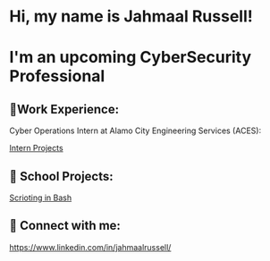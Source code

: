 # Hi, my name is Jahmaal Russell!
# I'm an upcoming CyberSecurity Professional

## 🏅Work Experience:
Cyber Operations Intern at Alamo City Engineering Services (ACES):

[Intern Projects](https://github.com/jahmaalrussell/Cyber-Security-Projects)

## 🏫 School Projects:

[Scrioting in Bash](https://github.com/jahmaalrussell/UnlockingCyber-1003)

## 📲 Connect with me:
https://www.linkedin.com/in/jahmaalrussell/
